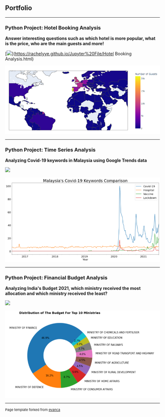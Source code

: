 ## Portfolio

---

### Python Project: Hotel Booking Analysis

**Answer interesting questions such as which hotel is more popular, what is the price, who are the main guests and more!**


[![](https://img.shields.io/badge/Jupyter-Open%20Notebook-FFA500?logo=Jupyter)](https://rachelyye.github.io/Jupyter%20File/Hotel Booking Analysis.html)


<img src="images/Number of Guests.PNG"/>


---

### Python Project: Time Series Analysis

**Analyzing Covid-19 keywords in Malaysia using Google Trends data**


[![](https://img.shields.io/badge/Jupyter-Open%20Notebook-FFA500?logo=Jupyter)](https://rachelyye.github.io/Jupyter%20File/Malaysia's%20Covid-19%20Keywords.html)


<img src="images/Malaysia's Covid-19 Keywords.png"/>


---

### Python Project: Financial Budget Analysis

**Analyzing India's Budget 2021, which ministry received the most allocation and which ministry received the least?**


[![](https://img.shields.io/badge/Jupyter-Open%20Notebook-FFA500?logo=Jupyter)](https://rachelyye.github.io/Jupyter%20File/Financial%20Budget%20Analysis.html)


<img src="images/Financial Budget Analysis.PNG"/>


---


<p style="font-size:11px">Page template forked from <a href="https://github.com/evanca/quick-portfolio">evanca</a></p>
<!-- Remove above link if you don't want to attibute -->
